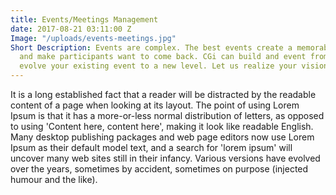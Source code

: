 ```yaml
---
title: Events/Meetings Management
date: 2017-08-21 03:11:00 Z
Image: "/uploads/events-meetings.jpg"
Short Description: Events are complex. The best events create a memorable experience
  and make participants want to come back. CGi can build and event from scratch, or
  evolve your existing event to a new level. Let us realize your vision.
---
```


It is a long established fact that a reader will be distracted by the readable content of a page when looking at its layout. The point of using Lorem Ipsum is that it has a more-or-less normal distribution of letters, as opposed to using 'Content here, content here', making it look like readable English. Many desktop publishing packages and web page editors now use Lorem Ipsum as their default model text, and a search for 'lorem ipsum' will uncover many web sites still in their infancy. Various versions have evolved over the years, sometimes by accident, sometimes on purpose (injected humour and the like).